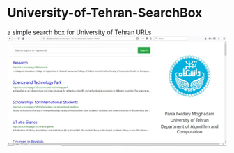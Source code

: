 # University-of-Tehran-SearchBox
a simple search box for University of Tehran URLs
![STM32 board](Capture1.JPG?raw=true "NES on STM32")
